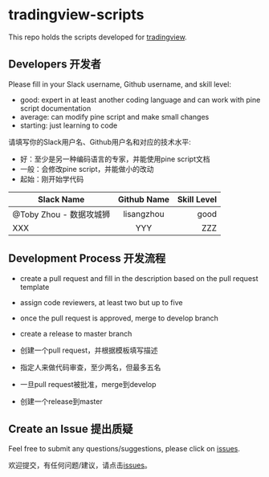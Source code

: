 # tradingview-scripts
This repo holds the scripts developed for [tradingview](https://www.tradingview.com/).

## Developers 开发者
Please fill in your Slack username, Github username, and skill level:
- good: expert in at least another coding language and can work with pine script documentation
- average: can modify pine script and make small changes
- starting: just learning to code

请填写你的Slack用户名、Github用户名和对应的技术水平:
- 好：至少是另一种编码语言的专家，并能使用pine script文档
- 一般：会修改pine script，并能做小的改动
- 起始：刚开始学代码

| Slack Name | Github Name | Skill Level |
|----------|:-------------:|------:|
| @Toby Zhou - 数据攻城狮 | lisangzhou  | good |
| XXX |    YYY   |   ZZZ |

## Development Process 开发流程
- create a pull request and fill in the description based on the pull request template
- assign code reviewers, at least two but up to five
- once the pull request is approved, merge to develop branch
- create a release to master branch

- 创建一个pull request，并根据模板填写描述
- 指定人来做代码审查，至少两名，但最多五名
- 一旦pull request被批准，merge到develop
- 创建一个release到master

## Create an Issue 提出质疑
Feel free to submit any questions/suggestions, please click on [issues](https://github.com/bankrollhunter/tradingview-scripts/issues/new).

欢迎提交，有任何问题/建议，请点击[issues](https://github.com/bankrollhunter/tradingview-scripts/issues/new)。
